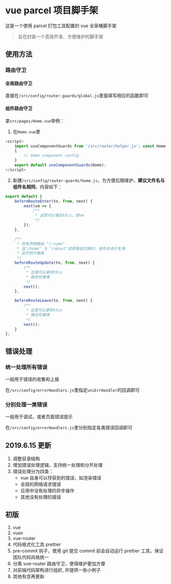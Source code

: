 # vue parcel 项目脚手架

这是一个使用 parcel 打包工具配置的 vue 全家桶脚手架

> 旨在封装一个高效开发、方便维护的脚手架

## 使用方法

### 路由守卫

#### 全局路由守卫

直接在`/src/config/router-guards/global.js`里面填写相应的函数即可

#### 组件路由守卫

拿`src/pages/Home.vue`举例：

1. 在`Home.vue`里

```js
<script>
    import useComponentGuards from '/src/router/helper.js'; const Home ={' '}
    {
        // Home component config
    }
    export default useComponentGuards(Home);
</script>
```

2. 新建`/src/config/router-guards/home.js`，为方便后期维护，**建议文件名与组件名相同**。内容如下：

```js
export default {
    beforeRouteEnter(to, from, next) {
        next(vm => {
            /**
             * 这里可以拿到this，即vm
             */
        });
    },

    /**
     * 现有声明路由 "/:name"
     * 当"/home" 与 "/about"这样路径切换时，组件会进行复用
     * 此时钩子触发
     */
    beforeRouteUpdate(to, from, next) {
        /**
         * 这里可以拿到this
         * 做任何事情
         */
        next();
    },

    beforeRouteLeave(to, from, next) {
        /**
         * 这里可以拿到this
         * 做任何事情
         */
        next();
    }
};
```

## 错误处理

### 统一处理所有错误

一般用于错误的收集和上报

在`/src/config/errorHandlers.js`里指定`uniErrHandler`的回调即可

### 分别处理一类错误

一般用于调试，或者页面错误提示

在`/src/config/errorHandlers.js`里分别指定各类错误回调即可

## 2019.6.15 更新

1. 调整目录结构
2. 增加错误处理逻辑，支持统一处理和分开处理
3. 错误处理分为四类：
    - vue 自身可以俘获到的错误，如渲染错误
    - 全局的网络请求错误
    - 应用中没有处理的异步操作
    - 其他没有处理的错误

## 初版

1. vue
2. vuex
3. vue-router
4. 代码格式化工具 prettier
5. pre-commit 钩子，使用 git 提交 commit 前会自动运行 prettier 工具，保证团队代码风格统一
6. 分离 vue-router 路由守卫，使得维护更加方便
7. 对前端代码架构进行组织, 并提供一些小例子
8. 其他有空再更新
